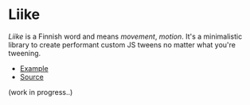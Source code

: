 # Liike
*Liike* is a Finnish word and means *movement*, *motion*. It's a minimalistic library to create performant custom JS tweens no matter what you're tweening.

- [Example](https://pakastin.github.io/Liike/)
- [Source](https://github.com/pakastin/Liike/blob/master/example/index.js)

(work in progress..)
